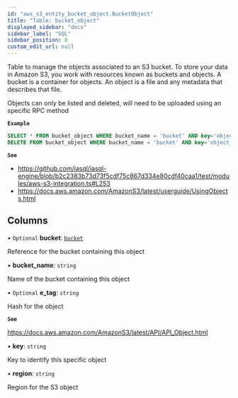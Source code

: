 ```yaml
---
id: "aws_s3_entity_bucket_object.BucketObject"
title: "Table: bucket_object"
displayed_sidebar: "docs"
sidebar_label: "SQL"
sidebar_position: 0
custom_edit_url: null
---
```


Table to manage the objects associated to an S3 bucket. To store your data in Amazon S3, you work with resources known as buckets and objects.
A bucket is a container for objects. An object is a file and any metadata that describes that file.

Objects can only be listed and deleted, will need to be uploaded using an specific RPC method

**`Example`**

```sql TheButton[Manage Bucket Objects]="Manage Bucket Objects"
SELECT * FROM bucket_object WHERE bucket_name = 'bucket' AND key='object_key';
DELETE FROM bucket_object WHERE bucket_name = 'bucket' AND key='object_key';
```

**`See`**

 - https://github.com/iasql/iasql-engine/blob/b2c2383b73d73f5cdf75c867d334e80cdf40caa1/test/modules/aws-s3-integration.ts#L253
 - https://docs.aws.amazon.com/AmazonS3/latest/userguide/UsingObjects.html

## Columns

• `Optional` **bucket**: [`bucket`](aws_s3_entity_bucket.Bucket.md)

Reference for the bucket containing this object

• **bucket\_name**: `string`

Name of the bucket containing this object

• `Optional` **e\_tag**: `string`

Hash for the object

**`See`**

https://docs.aws.amazon.com/AmazonS3/latest/API/API_Object.html

• **key**: `string`

Key to identify this specific object

• **region**: `string`

Region for the S3 object

